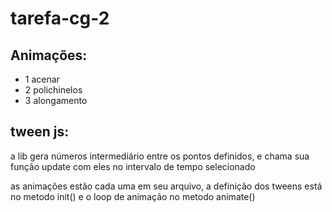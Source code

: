 # tarefa-cg-2

## Animações: 
- 1 acenar
- 2 polichinelos
- 3 alongamento

## tween js:
a lib gera números intermediário entre os pontos definidos, e chama sua função update com eles no intervalo de tempo selecionado

as animações estão cada uma em seu arquivo, a definição dos tweens está no metodo init() e o loop de animação no metodo animate() 
